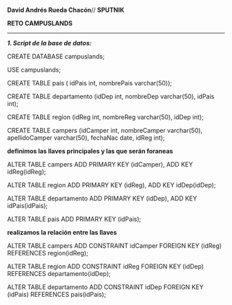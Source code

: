 **David Andrés Rueda Chacón**// **SPUTNIK**

**RETO CAMPUSLANDS**

********

***1. Script de la base de datos:***

CREATE DATABASE campuslands;

USE campuslands;

CREATE TABLE pais ( idPais int, nombrePais varchar(50));

CREATE TABLE departamento (idDep int, nombreDep varchar(50), idPais int);

CREATE TABLE region (idReg int, nombreReg varchar(50), idDep int);		

CREATE TABLE campers (idCamper int, nombreCamper varchar(50), apellidoCamper varchar(50), fechaNac date, idReg int);

**definimos las llaves principales y las que serán foraneas**

ALTER TABLE campers ADD PRIMARY KEY (idCamper), ADD KEY idReg(idReg);

ALTER TABLE region ADD PRIMARY KEY (idReg), ADD KEY idDep(idDep);

ALTER TABLE departamento ADD PRIMARY KEY (idDep), ADD KEY idPais(idPais);

ALTER TABLE pais ADD PRIMARY KEY (idPais);

**realizamos la relación entre las llaves**

ALTER TABLE campers ADD CONSTRAINT idCamper FOREIGN KEY (idReg) REFERENCES region(idReg);

ALTER TABLE region ADD CONSTRAINT idReg FOREIGN KEY (idDep) REFERENCES departamento(idDep);

ALTER TABLE departamento ADD CONSTRAINT idDep FOREIGN KEY (idPais) REFERENCES pais(idPais);